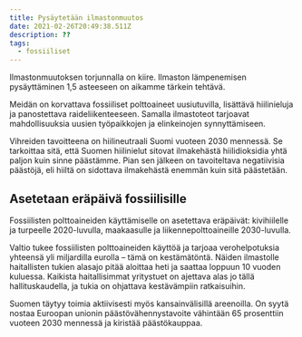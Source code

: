 ```yaml
---
title: Pysäyte­tään ilmaston­muutos
date: 2021-02-26T20:49:38.511Z
description: ??
tags:
  - fossiiliset
---
```

Ilmastonmuutoksen torjunnalla on kiire. Ilmaston lämpenemisen pysäyttäminen 1,5 asteeseen on aikamme tärkein tehtävä.

Meidän on korvattava fossiiliset polttoaineet uusiutuvilla, lisättävä hiilinieluja ja panostettava raideliikenteeseen. Samalla ilmastoteot tarjoavat mahdollisuuksia uusien työpaikkojen ja elinkeinojen synnyttämiseen.

Vihreiden tavoitteena on hiilineutraali Suomi vuoteen 2030 mennessä. Se tarkoittaa sitä, että Suomen hiilinielut sitovat ilmakehästä hiilidioksidia yhtä paljon kuin sinne päästämme. Pian sen jälkeen on tavoiteltava negatiivisia päästöjä, eli hiiltä on sidottava ilmakehästä enemmän kuin sitä päästetään.

## Asetetaan eräpäivä fossiili­sille

Fossiilisten polttoaineiden käyttämiselle on asetettava eräpäivät: kivihiilelle ja turpeelle 2020-luvulla, maakaasulle ja liikennepolttoaineille 2030-luvulla.

Valtio tukee fossiilisten polttoaineiden käyttöä ja tarjoaa verohelpotuksia yhteensä yli miljardilla eurolla – tämä on kestämätöntä. Näiden ilmastolle haitallisten tukien alasajo pitää aloittaa heti ja saattaa loppuun 10 vuoden kuluessa. Kaikista haitallisimmat yritystuet on ajettava alas jo tällä hallituskaudella, ja tukia on ohjattava kestävämpiin ratkaisuihin.

Suomen täytyy toimia aktiivisesti myös kansainvälisillä areenoilla. On syytä nostaa Euroopan unionin päästövähennystavoite vähintään 65 prosenttiin vuoteen 2030 mennessä ja kiristää päästökauppaa.